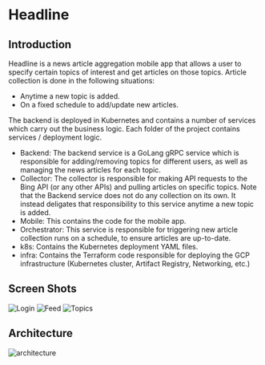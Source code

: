 # Headline

## Introduction
Headline is a news article aggregation mobile app that allows a user to specify certain
topics of interest and get articles on those topics. Article collection is done in the following
situations:

- Anytime a new topic is added.
- On a fixed schedule to add/update new articles.

The backend is deployed in Kubernetes and contains a number of services which carry out the business logic.
Each folder of the project contains services / deployment logic.

- Backend: The backend service is a GoLang gRPC service which is responsible for 
adding/removing topics for different users, as well as managing the news articles for each topic.
- Collector: The collector is responsible for making API requests to the Bing API (or any other APIs) and
pulling articles on specific topics. Note that the Backend service does not do any collection on its own.
It instead deligates that responsibility to this service anytime a new topic is added.
- Mobile: This contains the code for the mobile app.
- Orchestrator: This service is responsible for triggering new article collection runs
on a schedule, to ensure articles are up-to-date.
- k8s: Contains the Kubernetes deployment YAML files.
- infra: Contains the Terraform code responsible for deploying the GCP infrastructure (Kubernetes cluster, Artifact Registry, Networking, etc.)

## Screen Shots
![Login](images/login.png)
![Feed](images/feed.png)
![Topics](images/topics.png)


## Architecture

![architecture](docs/Headline.png "Architecture")